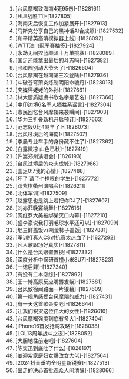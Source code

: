 
1. [台风摩羯致海南4死95伤]-[1828161]
1. [HLE战胜T1]-[1827805]
1. [海南灾后恢复工作加紧展开]-[1827913]
1. [马斯克分享自己的黑神话AI合成照]-[1827532]
1. [和平精英高清模拟器上线]-[1828092]
1. [WTT澳门冠军赛抽签]-[1827924]
1. [永劫无间捏蓝颜泽十万单挑赛]-[1828089]
1. [国足还能拿出最后的斗志吗]-[1827382]
1. [颐和园别动大爷火了]-[1826604]
1. [台风摩羯在越南第三次登陆]-[1827936]
1. [斗破苍穹萧炎炼制阴阳命魂丹]-[1828013]
1. [央媒评姥姥的外孙]-[1827661]
1. [林大厨质疑虞书欣名字是艺名]-[1827366]
1. [中印边境6名军人牺牲系谣言]-[1827304]
1. [市民回忆台风摩羯来袭瞬间]-[1827903]
1. [华为三折叠新机开启预订]-[1827663]
1. [范志毅0比4骂早了]-[1828073]
1. [台风过境后的海南]-[1827507]
1. [李晨专业车手的身份藏不住了]-[1827362]
1. [白露微凉 山色已秋]-[1827419]
1. [许嵩郑州演唱会]-[1826193]
1. [台风过境后的众志成城]-[1827986]
1. [国足0:7我的心情]-[1827488]
1. [坏了 请了个捧哏的学生]-[1827772]
1. [邓紫棋衢州演唱会]-[1826211]
1. [北体军训]-[1827509]
1. [赵露思也是跳上若把你DJ了]-[1827607]
1. [刘亦菲晚宴跳舞]-[1827616]
1. [网红罗大美被绑架灭口内幕]-[1827210]
1. [盛李豪说我打羽毛球水平还可以]-[1827099]
1. [地三鲜盖饭vs鸡蛋柿子盖饭]-[1827881]
1. [军训打真人CS对抗赛太热血了]-[1827292]
1. [凡人歌职场好真实]-[1827811]
1. [什么是台风眼壁置换]-[1827332]
1. [深度分析中保研首撞小米SU7]-[1827823]
1. [一诺后羿]-[1827340]
1. [有没有二本恋综]-[1827892]
1. [王一博高原反应嘴唇发紫]-[1827681]
1. [台风致徐闻路面一片狼藉]-[1827609]
1. [第一视角感受台风摩羯的威力]-[1827431]
1. [有一天这首歌会变老]-[1826644]
1. [让我们祝贺这位伟大的女性]-[1826610]
1. [台风摩羯强度到底有多大]-[1827404]
1. [iPhone16首发抢购攻略]-[1828038]
1. [LOL13周年战斗之夜]-[1828052]
1. [大胆地往前走吧]-[1827604]
1. [陈奕迅到底吐了什么]-[1828197]
1. [姜迎紫家庭妇女爆改女大佬]-[1827564]
1. [2024抖音垂钓全明星新锐赛]-[1827513]
1. [出走的决心首批观众人间清醒]-[1828066]